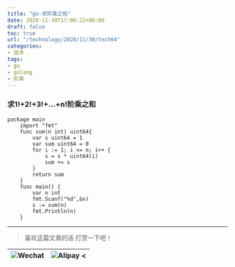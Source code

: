 ```yaml
---
title: "go-求阶乘之和"
date: 2020-11-30T17:06:22+08:00
draft: false
toc: true
url: "/technology/2020/11/30/tech04"
categories: 
- 技术
tags: 
- go
- golang
- 阶乘
---
```


### 求1!+2!+3!+...+n!阶乘之和
```
package main
    import "fmt"
    func sum(n int) uint64{
        var s uint64 = 1
        var sum uint64 = 0
        for i := 1; i <= n; i++ {
            s = s * uint64(i)
            sum += s
        }
        return sum
    }
    func main() {
        var n int
        fmt.Scanf("%d",&n)
        s := sum(n)
        fmt.Println(n)
    }
```
___
> 喜欢这篇文章的话 打赏一下吧！ 

| ![Wechat](/images/pay/eb05acdaec967.png)  | ![Alipay <](/images/pay/0831de845.png) |
| --------   | -----:  |